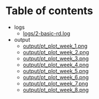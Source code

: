# Table of contents

* logs
  * [logs/2-basic-rd.log](logs/2-basic-rd.log)
* output
  * [output/pt_plot_week_1.png](output/pt_plot_week_1.png)
  * [output/pt_plot_week_2.png](output/pt_plot_week_2.png)
  * [output/pt_plot_week_3.png](output/pt_plot_week_3.png)
  * [output/pt_plot_week_4.png](output/pt_plot_week_4.png)
  * [output/pt_plot_week_5.png](output/pt_plot_week_5.png)
  * [output/pt_plot_week_6.png](output/pt_plot_week_6.png)
  * [output/pt_plot_week_7.png](output/pt_plot_week_7.png)
  * [output/pt_plot_week_8.png](output/pt_plot_week_8.png)